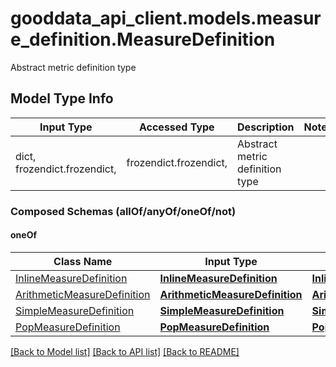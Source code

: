 # gooddata_api_client.models.measure_definition.MeasureDefinition

Abstract metric definition type

## Model Type Info
Input Type | Accessed Type | Description | Notes
------------ | ------------- | ------------- | -------------
dict, frozendict.frozendict,  | frozendict.frozendict,  | Abstract metric definition type | 

### Composed Schemas (allOf/anyOf/oneOf/not)
#### oneOf
Class Name | Input Type | Accessed Type | Description | Notes
------------- | ------------- | ------------- | ------------- | -------------
[InlineMeasureDefinition](InlineMeasureDefinition.md) | [**InlineMeasureDefinition**](InlineMeasureDefinition.md) | [**InlineMeasureDefinition**](InlineMeasureDefinition.md) |  | 
[ArithmeticMeasureDefinition](ArithmeticMeasureDefinition.md) | [**ArithmeticMeasureDefinition**](ArithmeticMeasureDefinition.md) | [**ArithmeticMeasureDefinition**](ArithmeticMeasureDefinition.md) |  | 
[SimpleMeasureDefinition](SimpleMeasureDefinition.md) | [**SimpleMeasureDefinition**](SimpleMeasureDefinition.md) | [**SimpleMeasureDefinition**](SimpleMeasureDefinition.md) |  | 
[PopMeasureDefinition](PopMeasureDefinition.md) | [**PopMeasureDefinition**](PopMeasureDefinition.md) | [**PopMeasureDefinition**](PopMeasureDefinition.md) |  | 

[[Back to Model list]](../../README.md#documentation-for-models) [[Back to API list]](../../README.md#documentation-for-api-endpoints) [[Back to README]](../../README.md)
